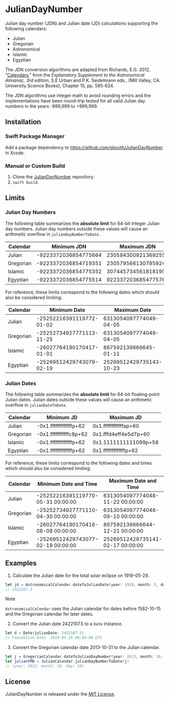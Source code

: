 # JulianDayNumber

Julian day number (JDN) and Julian date (JD) calculations supporting the following calendars:
- Julian
- Gregorian
- Astronomical
- Islamic
- Egyptian

The JDN conversion algorithms are adapted from Richards, E.G. 2012, "[Calendars](https://aa.usno.navy.mil/downloads/c15_usb_online.pdf)," from the *Explanatory Supplement to the Astronomical Almanac, 3rd edition*, S.E Urban and P.K. Seidelmann eds., (Mill Valley, CA: University Science Books), Chapter 15, pp. 585-624.

The JDN algorithms use integer math to avoid rounding errors and the implementations have been round-trip tested for all valid Julian day numbers in the years -999,999 to +999,999.

## Installation

### Swift Package Manager

Add a package dependency to https://github.com/sbooth/JulianDayNumber in Xcode.

### Manual or Custom Build

1. Clone the [JulianDayNumber](https://github.com/sbooth/JulianDayNumber) repository.
2. `swift build`.

## Limits

### Julian Day Numbers

The following table summarizes the **absolute limit** for 64-bit integer Julian day numbers. Julian day numbers outside these values will cause an arithmetic overflow in `julianDayNumberToDate`.

| Calendar | Minimum JDN | Maximum JDN |
| --- | --- | --- |
| Julian | -9223372036854775664 | 2305843009213692550 |
| Gregorian | -9223372036854719351 | 2305795661307959247 |
| Islamic | -9223372036854775352 | 307445734561818195 |
| Egyptian | -9223372036854775514 | 9223372036854775760 |

For reference, these limits correspond to the following dates which should also be considered limiting:

| Calendar | Minimum Date | Maximum Date |
| --- | --- | --- |
| Julian | -25252216391119772-01-02 | 6313054097774049-04-05 |
| Gregorian | -25252734927771113-11-25 | 6313054097774049-04-05 |
| Islamic | -26027764190170417-01-01 | 867592139666645-01-11 |
| Egyptian | -25269512429743079-02-19 | 25269512429735143-10-23 |

### Julian Dates

The following table summarizes the **absolute limit** for 64-bit floating-point Julian dates. Julian dates outside these values will cause an arithmetic overflow in `julianDateToDate`.

| Calendar | Minimum JD | Maximum JD |
| --- | --- | --- |
| Julian | -0x1.fffffffffffffp+62 | 0x1.ffffffffffffap+60 |
| Gregorian | -0x1.fffffffffffc8p+62 | 0x1.fffd4eff4e5d7p+60 |
| Islamic | -0x1.fffffffffffffp+62 | 0x1.1111111111099p+58 |
| Egyptian | -0x1.fffffffffffffp+62 | 0x1.fffffffffffffp+62 |

For reference, these limits correspond to the following dates and times which should also be considered limiting:

| Calendar | Minimum Date and Time | Maximum Date and Time |
| --- | --- | --- |
| Julian | -25252216391119770-05-31 00:00:00 | 6313054097774048-11-22 00:00:00 |
| Gregorian | -25252734927771110-04-30 00:00:00 | 6313054097774048-09-10 00:00:00 |
| Islamic | -26027764190170416-08-08 00:00:00 | 867592139666644-12-21 00:00:00 |
| Egyptian | -25269512429743077-02-19 00:00:00 | 25269512429735141-02-17 00:00:00 |

## Examples

1. Calculate the Julian date for the total solar eclipse on 1919-05-29.

```swift
let jd = AstronomicalCalendar.dateToJulianDate(year: 1919, month: 5, day: 29)
// 2422107.5
```

> [!NOTE]
> `AstronomicalCalendar` uses the Julian calendar for dates before 1582-10-15 and the Gregorian calendar for later dates.

2. Convert the Julian date 2422107.5 to a `Date` instance.

```swift
let d = Date(julianDate: 2422107.5)
// Foundation.Date	1919-05-29 00:00:00 UTC
```

3. Convert the Gregorian calendar date 2013-10-31 to the Julian calendar.

```swift
let j = GregorianCalendar.dateToJulianDayNumber(year: 2013, month: 10, day: 31)
let julianYMD = JulianCalendar.julianDayNumberToDate(j)
// (year: 2013, month: 10, day: 18)
```

## License

JulianDayNumber is released under the [MIT License](https://github.com/sbooth/JulianDayNumber/blob/main/LICENSE.txt).
